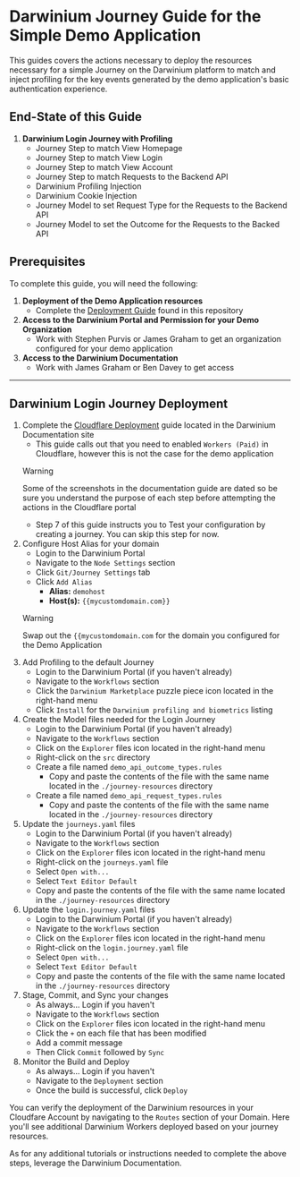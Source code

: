 # Darwinium Journey Guide for the Simple Demo Application

This guides covers the actions necessary to deploy the resources necessary for a simple Journey on the Darwinium platform
to match and inject profiling for the key events generated by the demo application's basic authentication experience.

## End-State of this Guide

1. **Darwinium Login Journey with Profiling**
    * Journey Step to match View Homepage
    * Journey Step to match View Login
    * Journey Step to match View Account
    * Journey Step to match Requests to the Backend API
    * Darwinium Profiling Injection
    * Darwinium Cookie Injection
    * Journey Model to set Request Type for the Requests to the Backend API
    * Journey Model to set the Outcome for the Requests to the Backed API

## Prerequisites

To complete this guide, you will need the following:
1. **Deployment of the Demo Application resources**
   * Complete the [Deployment Guide](application-deployment-guide/README.md) found in this repository
2. **Access to the Darwinium Portal and Permission for your Demo Organization**
   * Work with Stephen Purvis or James Graham to get an organization configured for your demo application
3. **Access to the Darwinium Documentation**
   * Work with James Graham or Ben Davey to get access

---
## Darwinium Login Journey Deployment

1. Complete the [Cloudflare Deployment](https://docs.darwinium.com/docs/cloudflare-deployment) guide located in the Darwinium Documentation site
   * This guide calls out that you need to enabled `Workers (Paid)` in Cloudflare, however this is not the case for the demo application
   > [!WARNING]
   > Some of the screenshots in the documentation guide are dated so be sure you understand the purpose of each step before 
   > attempting the actions in the Cloudflare portal
   * Step 7 of this guide instructs you to Test your configuration by creating a journey. You can skip this step for now.
2. Configure Host Alias for your domain
   * Login to the Darwinium Portal
   * Navigate to the `Node Settings` section
   * Click `Git/Journey Settings` tab
   * Click `Add Alias`
     * **Alias:** `demohost`
     * **Host(s):** `{{mycustomdomain.com}}`
   > [!WARNING]
   > Swap out the `{{mycustomdomain.com` for the domain you configured for the Demo Application
3. Add Profiling to the default Journey
   * Login to the Darwinium Portal (if you haven't already)
   * Navigate to the `Workflows` section
   * Click the `Darwinium Marketplace` puzzle piece icon located in the right-hand menu
   * Click `Install` for the `Darwinium profiling and biometrics` listing
4. Create the Model files needed for the Login Journey
   * Login to the Darwinium Portal (if you haven't already)
   * Navigate to the `Workflows` section
   * Click on the `Explorer` files icon located in the right-hand menu
   * Right-click on the `src` directory
   * Create a file named `demo_api_outcome_types.rules`
     * Copy and paste the contents of the file with the same name located in the `./journey-resources` directory
   * Create a file named `demo_api_request_types.rules`
     * Copy and paste the contents of the file with the same name located in the `./journey-resources` directory
5. Update the `journeys.yaml` files
   * Login to the Darwinium Portal (if you haven't already)
   * Navigate to the `Workflows` section
   * Click on the `Explorer` files icon located in the right-hand menu
   * Right-click on the `journeys.yaml` file
   * Select `Open with...`
   * Select `Text Editor Default`
   * Copy and paste the contents of the file with the same name located in the `./journey-resources` directory
6. Update the `login.journey.yaml` files
    * Login to the Darwinium Portal (if you haven't already)
    * Navigate to the `Workflows` section
    * Click on the `Explorer` files icon located in the right-hand menu
    * Right-click on the `login.journey.yaml` file
    * Select `Open with...`
    * Select `Text Editor Default`
    * Copy and paste the contents of the file with the same name located in the `./journey-resources` directory
7. Stage, Commit, and Sync your changes
   * As always... Login if you haven't
   * Navigate to the `Workflows` section
   * Click on the `Explorer` files icon located in the right-hand menu
   * Click the `+` on each file that has been modified
   * Add a commit message
   * Then Click `Commit` followed by `Sync`
8. Monitor the Build and Deploy
   * As always... Login if you haven't
   * Navigate to the `Deployment` section
   * Once the build is successful, click `Deploy`

You can verify the deployment of the Darwinium resources in your Cloudfare Account by navigating to the `Routes` section
of your Domain.  Here you'll see additional Darwinium Workers deployed based on your journey resources.

As for any additional tutorials or instructions needed to complete the above steps, leverage the Darwinium Documentation.